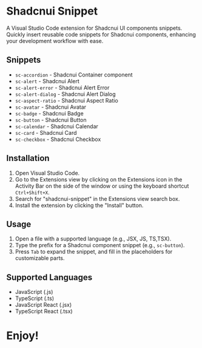 # Shadcnui Snippet

A Visual Studio Code extension for Shadcnui UI components snippets. Quickly insert reusable code snippets for Shadcnui components, enhancing your development workflow with ease.

## Snippets

-   `sc-accordion` - Shadcnui Container component
-   `sc-alert` - Shadcnui Alert
-   `sc-alert-error` - Shadcnui Alert Error
-   `sc-alert-dialog` - Shadcnui Alert Dialog
-   `sc-aspect-ratio` - Shadcnui Aspect Ratio
-   `sc-avatar` - Shadcnui Avatar
-   `sc-badge` - Shadcnui Badge
-   `sc-button` - Shadcnui Button
-   `sc-calendar` - Shadcnui Calendar
-   `sc-card` - Shadcnui Card
-   `sc-checkbox` - Shadcnui Checkbox

## Installation

1. Open Visual Studio Code.
2. Go to the Extensions view by clicking on the Extensions icon in the Activity Bar on the side of the window or using the keyboard shortcut `Ctrl+Shift+X`.
3. Search for "shadcnui-snippet" in the Extensions view search box.
4. Install the extension by clicking the "Install" button.

## Usage

1. Open a file with a supported language (e.g., JSX, JS, TS,TSX).
2. Type the prefix for a Shadcnui component snippet (e.g., `sc-button`).
3. Press `Tab` to expand the snippet, and fill in the placeholders for customizable parts.

## Supported Languages

-   JavaScript (.js)
-   TypeScript (.ts)
-   JavaScript React (.jsx)
-   TypeScript React (.tsx)

# Enjoy!
